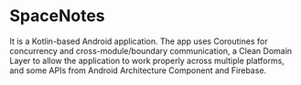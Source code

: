 # SpaceNotes
 It is a Kotlin-based Android application. The app uses Coroutines for concurrency and cross-module/boundary communication, a Clean Domain Layer to allow the application to work properly across multiple platforms, and some APIs from Android Architecture Component and Firebase.
